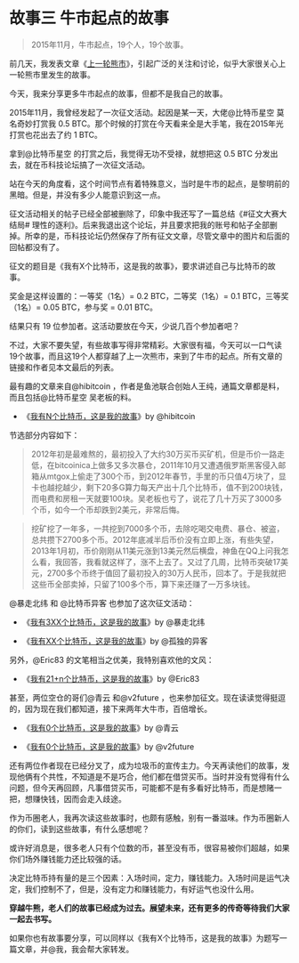 # 故事三 牛市起点的故事

> 2015年11月，牛市起点，19个人，19个故事。

前几天，我发表文章《[上一轮熊市](gu-shi-er)》，引起广泛的关注和讨论，似乎大家很关心上一轮熊市里发生的故事。

今天，我来分享更多牛市起点的故事，但都不是我自己的故事。

2015年11月，我曾经发起了一次征文活动。起因是某一天，大佬@比特币星空 莫名奇妙打赏我 0.5 BTC。那个时候的打赏在今天看来全是大手笔，我在2015年光打赏也花出去了约 1 BTC。

拿到@比特币星空 的打赏之后，我觉得无功不受禄，就想把这 0.5 BTC 分发出去，就在币科技论坛搞了一次征文活动。

站在今天的角度看，这个时间节点有着特殊意义，当时是牛市的起点，是黎明前的黑暗。但是，并没有多少人能意识到这一点。

征文活动相关的帖子已经全部被删除了，印象中我还写了一篇总结《#征文大赛大结局# 理性的逐利》。后来我退出这个论坛，并且要求把我的账号和帖子全部删掉。所幸的是，币科技论坛仍然保存了所有征文文章，尽管文章中的图片和后面的回帖都没有了。

征文的题目是《我有X个比特币，这是我的故事》，要求讲述自己与比特币的故事。

奖金是这样设置的：一等奖（1名）= 0.2 BTC，二等奖（1名）= 0.1 BTC，三等奖（1名）= 0.05 BTC，参与奖 = 0.01 BTC。

结果只有 19 位参加者。这活动要放在今天，少说几百个参加者吧？

不过，大家不要失望，有些故事写得非常精彩。大家很有福，今天可以一口气读19个故事，而且这19个人都穿越了上一次熊市，来到了牛市的起点。所有文章的链接和作者见本文最后的列表。

最有趣的文章来自@hibitcoin ，作者是鱼池联合创始人王纯，通篇文章都是料，而且包括@比特币星空 吴老板的料。

- 《[我有N个比特币，这是我的故事](http://btc.mom/?p=508)》by @hibitcoin

节选部分内容如下：

> 2012年初是最难熬的，最初投入了大约30万买币买矿机，但是币价一路走低，在bitcoinica上做多又多次暴仓，2011年10月又遭遇俄罗斯黑客侵入邮箱从mtgox上偷走了300个币，到2012年春节，手里的币只值4万块了，显卡也越挖越少，剩下20多G算力每天产出十几个比特币，值不到200块钱，而电费和房租一天就要100块。吴老板也亏了，说花了几十万买了3000多个币，如今一个币却跌到2美元，非常后悔。

> 挖矿挖了一年多，一共挖到7000多个币，去除吃喝交电费、暴仓、被盗，总共攒下2700多个币。2012年底减半后币价没有立即上涨，有些失望，2013年1月初，币价刚刚从11美元涨到13美元然后横盘，神鱼在QQ上问我怎么看，我回答，我看就这样了，涨不上去了。又过了几周，比特币突破17美元，2700多个币终于值回了最初投入的30万人民币，回本了。于是我就把这些币全部卖掉，只留了100多个币，算下来还赚了一万多块钱。

@暴走北纬 和 @比特币异客 也参加了这次征文活动：

- 《[我有3XX个比特币，这是我的故事](http://btc.mom/?p=212)》by @暴走北纬

- 《[我有XX个比特币，这是我的故事](http://btc.mom/?p=238)》by @孤独的异客

另外，@Eric83 的文笔相当之优美，我特别喜欢他的文风：

- 《[我有21+n个比特币，这是我的故事](http://btc.mom/?p=210)》by @Eric83

甚至，两位空仓的哥们@青云 和@v2future ，也来参加征文。现在读读觉得挺逗的，因为现在我们都知道，接下来两年大牛市，百倍增长。

- 《[我有0个比特币，这是我的故事](http://btc.mom/?p=233)》by @青云

- 《[我有0个比特币，这是我的故事](http://btc.mom/?p=492)》by @v2future

还有两位作者现在已经分叉了，成为垃圾币的宣传主力。今天再读他们的故事，发现他俩有个共性，不知道是不是巧合，他们都在借贷买币。当时并没有觉得有什么问题，但今天再回顾，凡事借贷买币，可能都不是有多看好比特币，而是想赌一把，想赚快钱，因而会走入歧途。

作为币圈老人，我再次读这些故事时，也颇有感触，别有一番滋味。作为币圈新人的你们，读到这些故事，有什么感想呢？

或许好消息是，很多老人只有个位数的币，甚至没有币，很容易被你们超越，如果你们场外赚钱能力还比较强的话。

决定比特币持有量的是三个因素：入场时间，定力，赚钱能力。入场时间是运气决定，我们控制不了，但是，没有定力和赚钱能力，有好运气也没什么用。

**穿越牛熊，老人们的故事已经成为过去。展望未来，还有更多的传奇等待我们大家一起去书写。**

如果你也有故事要分享，可以同样以《我有X个比特币，这是我的故事》为题写一篇文章，并@我，我会帮大家转发。